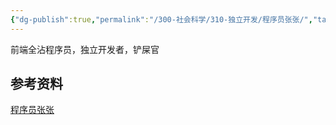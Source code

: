 ```yaml
---
{"dg-publish":true,"permalink":"/300-社会科学/310-独立开发/程序员张张/","tags":["独立开发/开发者"],"noteIcon":""}
---
```


前端全沾程序员，独立开发者，铲屎官

## 参考资料
[程序员张张](https://mo.run/zhangzhang/)